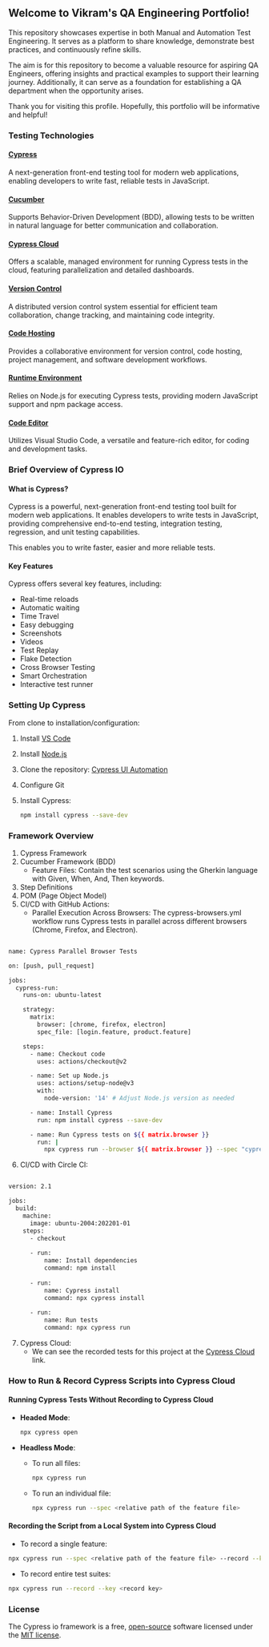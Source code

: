 ## Welcome to Vikram's QA Engineering Portfolio!

This repository showcases expertise in both Manual and Automation Test Engineering. It serves as a platform to share knowledge, demonstrate best practices, and continuously refine skills.

The aim is for this repository to become a valuable resource for aspiring QA Engineers, offering insights and practical examples to support their learning journey. Additionally, it can serve as a foundation for establishing a QA department when the opportunity arises.

Thank you for visiting this profile. Hopefully, this portfolio will be informative and helpful!

### Testing Technologies

#### [Cypress](https://www.cypress.io/)
A next-generation front-end testing tool for modern web applications, enabling developers to write fast, reliable tests in JavaScript.

#### [Cucumber](https://cucumber.io/)
Supports Behavior-Driven Development (BDD), allowing tests to be written in natural language for better communication and collaboration.

#### [Cypress Cloud](https://www.cypress.io/cloud)
Offers a scalable, managed environment for running Cypress tests in the cloud, featuring parallelization and detailed dashboards.

#### [Version Control](https://git-scm.com/)
 A distributed version control system essential for efficient team collaboration, change tracking, and maintaining code integrity.

#### [Code Hosting](https://github.com/)
Provides a collaborative environment for version control, code hosting, project management, and software development workflows.

#### [Runtime Environment](https://nodejs.org/)
Relies on Node.js for executing Cypress tests, providing modern JavaScript support and npm package access.

#### [Code Editor](https://code.visualstudio.com/)
Utilizes Visual Studio Code, a versatile and feature-rich editor, for coding and development tasks.

### Brief Overview of Cypress IO

#### What is Cypress?
Cypress is a powerful, next-generation front-end testing tool built for modern web applications. It enables developers to write tests in JavaScript, providing comprehensive end-to-end testing, integration testing, regression, and unit testing capabilities.

This enables you to write faster, easier and more reliable tests.

#### Key Features
Cypress offers several key features, including:
- Real-time reloads
- Automatic waiting
- Time Travel
- Easy debugging
- Screenshots
- Videos
- Test Replay
- Flake Detection
- Cross Browser Testing
- Smart Orchestration
- Interactive test runner

### Setting Up Cypress
From clone to installation/configuration:
1. Install [VS Code](https://code.visualstudio.com/)
2. Install [Node.js](https://nodejs.org/)
3. Clone the repository: [Cypress UI Automation](https://github.com/gurjarvikram/cypress-ui-api-automation.git)
4. Configure Git
5. Install Cypress:

   ```sh
   npm install cypress --save-dev
   ```

### Framework Overview
1. Cypress Framework
2. Cucumber Framework (BDD)
   - Feature Files: Contain the test scenarios using the Gherkin language with Given, When, And, Then keywords.
3. Step Definitions
4. POM (Page Object Model)
5. CI/CD with GitHub Actions:
   - Parallel Execution Across Browsers: The cypress-browsers.yml workflow runs Cypress tests in parallel across different browsers (Chrome, Firefox, and Electron).

```bash

name: Cypress Parallel Browser Tests

on: [push, pull_request]

jobs:
  cypress-run:
    runs-on: ubuntu-latest

    strategy:
      matrix:
        browser: [chrome, firefox, electron]
        spec_file: [login.feature, product.feature]

    steps:
      - name: Checkout code
        uses: actions/checkout@v2

      - name: Set up Node.js
        uses: actions/setup-node@v3
        with:
          node-version: '14' # Adjust Node.js version as needed

      - name: Install Cypress
        run: npm install cypress --save-dev

      - name: Run Cypress tests on ${{ matrix.browser }}
        run: |
          npx cypress run --browser ${{ matrix.browser }} --spec "cypress/integration/${{ matrix.spec_file }}"
```
  
6. CI/CD with Circle CI:

```bash

version: 2.1

jobs:
  build:
    machine:
      image: ubuntu-2004:202201-01
    steps:
      - checkout
    
      - run:
          name: Install dependencies
          command: npm install
          
      - run:
          name: Cypress install
          command: npx cypress install
          
      - run:
          name: Run tests
          command: npx cypress run
```
          
7. Cypress Cloud:
    - We can see the recorded tests for this project at the [Cypress Cloud](https://cloud.cypress.io/organizations/9698d65f-c3dd-49fd-87f6-c1db1218f678/projects) link.

### How to Run & Record Cypress Scripts into Cypress Cloud

#### Running Cypress Tests Without Recording to Cypress Cloud

- **Headed Mode**:

  ```sh
  npx cypress open
  ```
  
- **Headless Mode**:
  - To run all files:

    ```sh
    npx cypress run
    ```
  - To run an individual file:

    ```sh
    npx cypress run --spec <relative path of the feature file>
    ```

#### Recording the Script from a Local System into Cypress Cloud

- To record a single feature:
```sh
npx cypress run --spec <relative path of the feature file> --record --key <record key>
```

- To record entire test suites:
```sh
npx cypress run --record --key <record key>
```

### License
The Cypress io framework is a free, [open-source](https://github.com/cypress-io/cypress) software licensed under the [MIT license](https://opensource.org/license/MIT).
